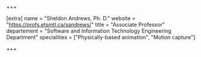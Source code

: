 +++

[extra]
name = "Sheldon Andrews, Ph. D."
website = "https://profs.etsmtl.ca/sandrews/"
title = "Associate Professor"
departement = "Software and Information Technology Engineering Department"
specialities = ["Physically-based animation", "Motion capture"]

+++